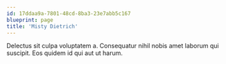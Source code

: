 ```yaml
---
id: 17ddaa9a-7801-48cd-8ba3-23e7abb5c167
blueprint: page
title: 'Misty Dietrich'
---
```

Delectus sit culpa voluptatem a. Consequatur nihil nobis amet laborum qui suscipit. Eos quidem id qui aut ut harum.